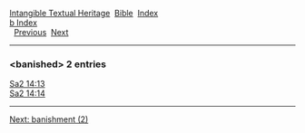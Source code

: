 [Intangible Textual Heritage](../../index)  [Bible](../index) 
[Index](index)   
[b Index](_b_)  
  [Previous](c01045)  [Next](c01047) 

------------------------------------------------------------------------

### &lt;banished&gt; 2 entries

[Sa2 14:13](../kjv/sa2014.htm#013)  
[Sa2 14:14](../kjv/sa2014.htm#014)  

------------------------------------------------------------------------

[Next: banishment (2)](c01047)
